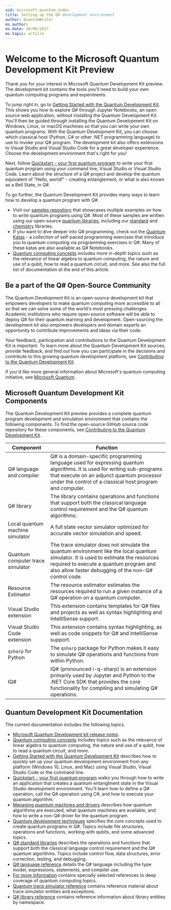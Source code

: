 ```yaml
---
uid: microsoft.quantum.index
title: Setting up the Q# development environment 
author: QuantumWriter
ms.author:  
ms.date: 10/09/2017
ms.topic: article
---
```


# Welcome to the Microsoft Quantum Development Kit Preview

Thank you for your interest in Microsoft Quantum Development Kit preview. The development kit contains the tools you'll need to build your own quantum computing programs and experiments. 

To jump right in, go to [Getting Started with the Quantum Development Kit](xref:microsoft.quantum.install).  This shows you how to explore Q# through Jupyter Notebooks, an open source web application, without installing the Quantum Development Kit.  You'll then be guided through installing the Quantum Development Kit on Windows, Linux, or macOS machines so that you can write your own quantum programs.  With the Quantum Development Kit, you can choose which classical host (Python, C# or other .NET programming language) to use to invoke your Q# program. The development kit also offers extensions to Visual Studio and Visual Studio Code for a great developer experience.  Choose the development environment that's right for you!

Next, follow [Quickstart - your first quantum program](xref:microsoft.quantum.write-program) to write your first quantum program using your command line, Visual Studio or Visual Studio Code.  Learn about the structure of a Q# project and develop the quantum equivalent of "Hello, world!" - creating entanglement, or what is also known as a Bell State, in Q#.

To go further, the Quantum Development Kit provides many ways to learn how to develop a quantum program with Q#.  
* Visit our [samples repository](https://github.com/Microsoft/Quantum) that showcases multiple examples on how to write quantum programs using Q#. Most of these samples are written using our open-source [quantum libraries](https://github.com/Microsoft/QuantumLibraries), including our [standard](xref:microsoft.quantum.libraries.standard.intro) and [chemistry](xref:microsoft.quantum.chemistry.concepts.intro) libraries. 
* If you want to dive deeper into Q# programming, check out the [Quantum Katas](https://github.com/Microsoft/QuantumKatas) - a collection of self-paced programming exercises that introduce you to quantum computing via programming exercises in Q#.  Many of these katas are also available as Q# Notebooks.  
* [Quantum computing concepts](xref:microsoft.quantum.concepts.intro) includes more in-depth topics such as the relevance of linear algebra to quantum computing, the nature and use of a qubit, how to read a quantum circuit, and more.  See also the full list of documentation at the end of this article.

## Be a part of the Q# Open-Source Community

The Quantum Development Kit is an open-source development kit that empowers developers to make quantum computing more accessible to all so that we can solve some of the world's most pressing challenges.  Academic institutions who require open-source software will be able to deploy Q# for their quantum learning and development. Open-sourcing the development kit also empowers developers and domain experts an opportunity to contribute improvements and ideas via their code.

Your feedback, participation and contributions to the Quantum Development Kit is important.  To learn more about the Quantum Development Kit sources, provide feedback, and find out how you can participate in the decisions and contribute to this growing quantum development platform, see [Contributing to the Quantum Development Kit](xref:microsoft.quantum.contributing).

If you'd like more general information about Microsoft's quantum computing initiative, see [Microsoft Quantum](https://www.microsoft.com/en-us/quantum/).

## Microsoft Quantum Development Kit Components

The Quantum Development Kit preview provides a complete quantum program development and simulation environment that contains the following components.  To find the open-source GitHub source code repository for these components, see [Contributing to the Quantum Development Kit](xref:microsoft.quantum.contributing).

| Component | Function |
| --------- | -------- |
| Q# language and compiler | Q# is a domain-specific programming language used for expressing quantum algorithms. It is used for writing sub-programs that execute on an adjunct quantum processor under the control of a classical host program and computer. |
| Q# library | The library contains operations and functions that support both the classical language control requirement and the Q# quantum algorithms. |
| Local quantum machine simulator | A full state vector simulator optimized for accurate vector simulation and speed. |
| Quantum computer trace simulator | The trace simulator does not simulate the quantum environment like the local quantum simulator. It is used to estimate the resources required to execute a quantum program and also allow faster debugging of the non-Q# control code. |
| Resource Estimator | The resource estimator estimates the resources required to run a given instance of a Q# operation on a quantum computer. |
| Visual Studio extension | This extension contains templates for Q# files and projects as well as syntax highlighting and IntelliSense support. |
| Visual Studio Code extension | This extension contains syntax highlighting, as well as code snippets for Q# and IntelliSense support. |
| `qsharp` for Python | The `qsharp` package for Python makes it easy to simulate Q# operations and functions from within Python. |
|  IQ# | IQ# (pronounced i-q-sharp) is an extension primarily used by Jupyter and Python to the .NET Core SDK that provides the core functionality for compiling and simulating Q# operations. |

## Quantum Development Kit Documentation

The current documentation includes the following topics.

* [Microsoft Quantum Development kit release notes](xref:microsoft.quantum.relnotes).
* [Quantum computing concepts](xref:microsoft.quantum.concepts.intro) includes topics such as the relevance of linear algebra to quantum computing, the nature and use of a qubit, how to read a quantum circuit, and more.
* [Getting Started with the Quantum Development Kit](xref:microsoft.quantum.install) describes how to quickly set up your quantum development environment from any platform (Windows 10, Linux, and Mac) using Visual Studio, Visual Studio Code or the command line.  
* [Quickstart - your first quantum program](xref:microsoft.quantum.write-program) walks you through how to write an application that creates a quantum entanglment state in the Visual Studio development environment. You'll learn how to define a Q# operation, call the Q# operation using C#, and how to execute your quantum algorithm.
* [Managing quantum machines and drivers](xref:microsoft.quantum.machines) describes how quantum algorithms are executed, what quantum machines are available, and how to write a non-Q# driver for the quantum program.
* [Quantum development techniques](xref:microsoft.quantum.techniques.intro) specifies the core concepts used to create quantum programs in Q#. Topics include file structures, operations and functions, working with qubits, and some advanced topics.
* [Q# standard libraries](xref:microsoft.quantum.libraries.standard.intro) describes the operations and functions that support both the classical language control requirement and the Q# quantum algorithms. Topics include control flow, data structures, error correction, testing, and debugging. 
* [Q# language reference](xref:microsoft.quantum.language.intro) details the Q# language including the type model, expressions, statements, and compiler use.
* [For more information](xref:microsoft.quantum.more-information) contains specially selected references to deep coverage of quantum computing topics.
* [Quantum trace simulator reference](xref:Microsoft.Quantum.Simulation.Simulators.QCTraceSimulators) contains reference material about trace simulator entities and exceptions.
* [Q# library reference](xref:microsoft.quantum.standardlibsintro) contains reference information about library entities by namespace.
